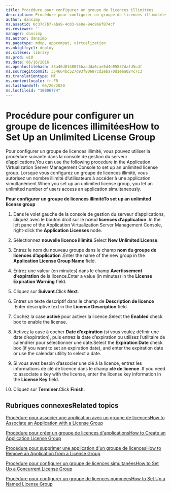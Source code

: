 ```yaml
---
title: Procédure pour configurer un groupe de licences illimitées
description: Procédure pour configurer un groupe de licences illimitées
author: dansimp
ms.assetid: 0c37c7b7-aba9-4c03-9e0e-94c966f874cf
ms.reviewer: ''
manager: dansimp
ms.author: dansimp
ms.pagetype: mdop, appcompat, virtualization
ms.mktglfcycl: deploy
ms.sitesec: library
ms.prod: w10
ms.date: 06/16/2016
ms.openlocfilehash: 33a46d0148045baadda6cae5d4e05837dafd5cdf
ms.sourcegitcommit: 354664bc527d93f80687cd2eba70d1eea024c7c3
ms.translationtype: MT
ms.contentlocale: fr-FR
ms.lasthandoff: 06/26/2020
ms.locfileid: "10806774"
---
```

# <span data-ttu-id="2ac80-103">Procédure pour configurer un groupe de licences illimitées</span><span class="sxs-lookup"><span data-stu-id="2ac80-103">How to Set Up an Unlimited License Group</span></span>


<span data-ttu-id="2ac80-104">Pour configurer un groupe de licences illimité, vous pouvez utiliser la procédure suivante dans la console de gestion du serveur d’applications.</span><span class="sxs-lookup"><span data-stu-id="2ac80-104">You can use the following procedure in the Application Virtualization Server Management Console to set up an unlimited license group.</span></span> <span data-ttu-id="2ac80-105">Lorsque vous configurez un groupe de licences illimité, vous autorisez un nombre illimité d’utilisateurs à accéder à une application simultanément.</span><span class="sxs-lookup"><span data-stu-id="2ac80-105">When you set up an unlimited license group, you let an unlimited number of users access an application simultaneously.</span></span>

**<span data-ttu-id="2ac80-106">Pour configurer un groupe de licences illimité</span><span class="sxs-lookup"><span data-stu-id="2ac80-106">To set up an unlimited license group</span></span>**

1.  <span data-ttu-id="2ac80-107">Dans le volet gauche de la console de gestion du serveur d’applications, cliquez avec le bouton droit sur le nœud **licences d’application** .</span><span class="sxs-lookup"><span data-stu-id="2ac80-107">In the left pane of the Application Virtualization Server Management Console, right-click the **Application Licenses** node.</span></span>

2.  <span data-ttu-id="2ac80-108">Sélectionnez **nouvelle licence illimité**.</span><span class="sxs-lookup"><span data-stu-id="2ac80-108">Select **New Unlimited License**.</span></span>

3.  <span data-ttu-id="2ac80-109">Entrez le nom du nouveau groupe dans le champ **nom du groupe de licences d’application** .</span><span class="sxs-lookup"><span data-stu-id="2ac80-109">Enter the name of the new group in the **Application License Group Name** field.</span></span>

4.  <span data-ttu-id="2ac80-110">Entrez une valeur (en minutes) dans le champ **Avertissement d’expiration** de la licence.</span><span class="sxs-lookup"><span data-stu-id="2ac80-110">Enter a value (in minutes) in the **License Expiration Warning** field.</span></span>

5.  <span data-ttu-id="2ac80-111">Cliquez sur **Suivant**.</span><span class="sxs-lookup"><span data-stu-id="2ac80-111">Click **Next**.</span></span>

6.  <span data-ttu-id="2ac80-112">Entrez un texte descriptif dans le champ de **Description de licence** .</span><span class="sxs-lookup"><span data-stu-id="2ac80-112">Enter descriptive text in the **License Description** field.</span></span>

7.  <span data-ttu-id="2ac80-113">Cochez la case **activé** pour activer la licence.</span><span class="sxs-lookup"><span data-stu-id="2ac80-113">Select the **Enabled** check box to enable the license.</span></span>

8.  <span data-ttu-id="2ac80-114">Activez la case à cocher **Date d’expiration** (si vous voulez définir une date d’expiration), puis entrez la date d’expiration ou utilisez l’utilitaire de calendrier pour sélectionner une date.</span><span class="sxs-lookup"><span data-stu-id="2ac80-114">Select the **Expiration Date** check box (if you want to set an expiration date), and enter the expiration date or use the calendar utility to select a date.</span></span>

9.  <span data-ttu-id="2ac80-115">Si vous avez besoin d’associer une clé à la licence, entrez les informations de clé de licence dans le champ **clé de licence** .</span><span class="sxs-lookup"><span data-stu-id="2ac80-115">If you need to associate a key with the license, enter the license key information in the **License Key** field.</span></span>

10. <span data-ttu-id="2ac80-116">Cliquez sur **Terminer**.</span><span class="sxs-lookup"><span data-stu-id="2ac80-116">Click **Finish**.</span></span>

## <span data-ttu-id="2ac80-117">Rubriques connexes</span><span class="sxs-lookup"><span data-stu-id="2ac80-117">Related topics</span></span>


[<span data-ttu-id="2ac80-118">Procédure pour associer une application avec un groupe de licences</span><span class="sxs-lookup"><span data-stu-id="2ac80-118">How to Associate an Application with a License Group</span></span>](how-to-associate-an-application-with-a-license-group.md)

[<span data-ttu-id="2ac80-119">Procédure pour créer un groupe de licences d'applications</span><span class="sxs-lookup"><span data-stu-id="2ac80-119">How to Create an Application License Group</span></span>](how-to-create-an-application-license-group.md)

[<span data-ttu-id="2ac80-120">Procédure pour supprimer une application d'un groupe de licences</span><span class="sxs-lookup"><span data-stu-id="2ac80-120">How to Remove an Application from a License Group</span></span>](how-to-remove-an-application-from-a-license-group.md)

[<span data-ttu-id="2ac80-121">Procédure pour configurer un groupe de licences simultanées</span><span class="sxs-lookup"><span data-stu-id="2ac80-121">How to Set Up a Concurrent License Group</span></span>](how-to-set-up-a-concurrent-license-group.md)

[<span data-ttu-id="2ac80-122">Procédure pour configurer un groupe de licences nommées</span><span class="sxs-lookup"><span data-stu-id="2ac80-122">How to Set Up a Named License Group</span></span>](how-to-set-up-a-named-license-group.md)

 

 





